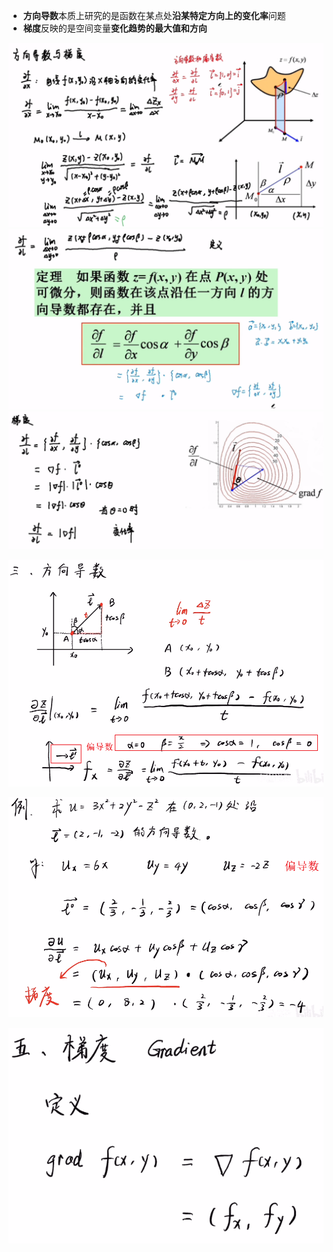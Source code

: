 - **方向导数**本质上研究的是函数在某点处**沿某特定方向上的变化率**问题
- **梯度**反映的是空间变量**变化趋势的最大值和方向**


![](../../photo/Pasted%20image%2020240408152926.png)
![](../../photo/Pasted%20image%2020240408153014.png)
![](../../photo/Pasted%20image%2020240408153036.png)


![](../../photo/Pasted%20image%2020240408150042.png)

![](../../photo/Pasted%20image%2020240408150252.png)

![](../../photo/Pasted%20image%2020240408150604.png)
